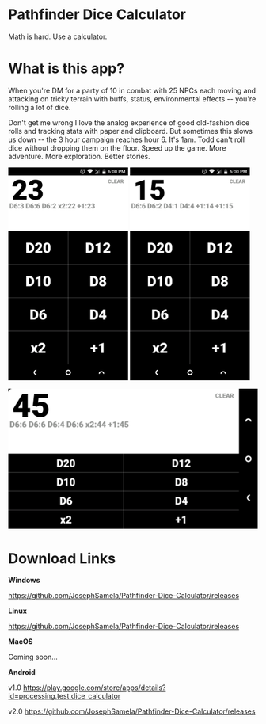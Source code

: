 # Pathfinder Dice Calculator
Math is hard. Use a calculator.

# What is this app?
When you're DM for a party of 10 in combat with 25 NPCs each moving and attacking on tricky terrain with buffs, status, environmental effects -- you're rolling a lot of dice. 

Don't get me wrong I love the analog experience of good old-fashion dice rolls and tracking stats with paper and clipboard. But sometimes this slows us down -- the 3 hour campaign reaches hour 6. It's 1am. Todd can't roll dice without dropping them on the floor. Speed up the game. More adventure. More exploration. Better stories.

<img src="graphics/Screenshot2.png" width="48%">    <img src="graphics/Screenshot3.png" width="48%">

![DiceCalculator](graphics/Screenshot5.png?raw=true "Dice Calculator")

# Download Links
**Windows**

https://github.com/JosephSamela/Pathfinder-Dice-Calculator/releases

**Linux**

https://github.com/JosephSamela/Pathfinder-Dice-Calculator/releases

**MacOS**

Coming soon...

**Android**

v1.0 https://play.google.com/store/apps/details?id=processing.test.dice_calculator

v2.0 https://github.com/JosephSamela/Pathfinder-Dice-Calculator/releases
